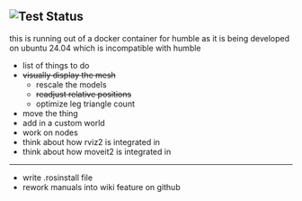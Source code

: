 ![Test Status](https://img.shields.io/github/actions/workflow/status/kryzical/neptr2_ws/gazebo_install.yml?label=Automated%20Gazebo%20Installation)
---
this is running out of a docker container for humble as it is being developed on ubuntu 24.04 which is incompatible with humble

- list of things to do
- ~~visually display the mesh~~
    - rescale the models
    -  ~~readjust relative positions~~
    - optimize leg triangle count
- move the thing
- add in a custom world
- work on nodes
- think about how rviz2 is integrated in
- think about how moveit2 is integrated in

---
- write .rosinstall file 
- rework manuals into wiki feature on github
  
